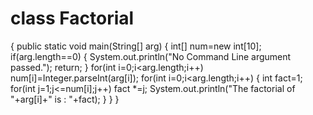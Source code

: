 # class Factorial
{
public static void main(String[] arg)
{
int[] num=new int[10];
if(arg.length==0)
{
System.out.println("No Command Line argument passed.");
return;
}
for(int i=0;i<arg.length;i++)
num[i]=Integer.parseInt(arg[i]);
for(int i=0;i<arg.length;i++)
{
int fact=1;
for(int j=1;j<=num[i];j++)
fact *=j;
System.out.println("The factorial of "+arg[i]+" is : "+fact);
}
}
}
